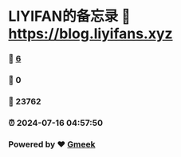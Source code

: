# LIYIFAN的备忘录 :link: https://blog.liyifans.xyz 
### :page_facing_up: [6](https://blog.liyifans.xyz/tag.html) 
### :speech_balloon: 0 
### :hibiscus: 23762 
### :alarm_clock: 2024-07-16 04:57:50 
### Powered by :heart: [Gmeek](https://github.com/Meekdai/Gmeek)
